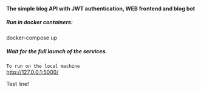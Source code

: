 #### The simple blog API with JWT authentication, WEB frontend and blog bot

##### Run in docker containers:

docker-compose up

##### Wait for the full launch of the services.

`To run on the local machine`<br>
http://127.0.0.1:5000/

Test line!

